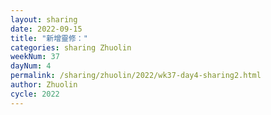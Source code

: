 ```yaml
---
layout: sharing
date: 2022-09-15
title: "新增靈修："
categories: sharing Zhuolin
weekNum: 37
dayNum: 4
permalink: /sharing/zhuolin/2022/wk37-day4-sharing2.html
author: Zhuolin
cycle: 2022
---  
```

